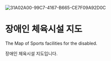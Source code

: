 ![31A02A00-99C7-4167-B665-CE7F09A92D0C](https://user-images.githubusercontent.com/75424986/131933914-7fb97820-9fdf-4df8-9b91-e7ddb7e5c5ec.jpeg)
# 장애인 체육시설 지도
The Map of Sports facilities for the disabled.

장애인 체육시설 지도입니다.
